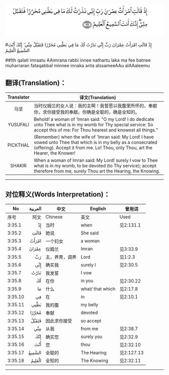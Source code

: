 ![003:035](images/003_035.gif)

#إِذْ قَالَتِ امْرَأَتُ عِمْرَانَ رَبِّ إِنِّي نَذَرْتُ لَكَ مَا فِي بَطْنِي مُحَرَّرًا فَتَقَبَّلْ مِنِّي ۖ إِنَّكَ أَنْتَ السَّمِيعُ الْعَلِيمُ 

##Ith qalati imraatu AAimrana rabbi innee nathartu laka ma fee batnee muharraran fataqabbal minnee innaka anta alssameeAAu alAAaleemu 

## 翻译(Translation)：

| Translator | 译文(Translation)                                            |
| :--------: | ------------------------------------------------------------ |
|    马坚    | 当时仪姆兰的女人说：我的主啊！我誓愿以我腹里所怀的，奉献你，求你接受我的奉献。你确是全聪的，确是全知的。 |
|  YUSUFALI  | Behold! a woman of 'Imran said: "O my Lord! I do dedicate unto Thee what is in my womb for Thy special service: So accept this of me: For Thou hearest and knowest all things." |
|  PICKTHAL  | (Remember) when the wife of 'Imran said: My Lord! I have vowed unto Thee that which is in my belly as a consecrated (offering). Accept it from me. Lo! Thou, only Thou, art the Hearer, the Knower! |
|   SHAKIR   | When a woman of Imran said: My Lord! surely I vow to Thee what is in my womb, to be devoted (to Thy service); accept therefore from me, surely Thou art the Hearing, the Knowing. |

---

## 对位释义(Words Interpretation)：

| No   | العربية | 中文    | English | 曾用词 |
| ---- | ------: | ------- | ------- | ------ |
| 序号 |    阿文 | Chinese | 英文    | Used   |
| 3:35.1  | إِذْ     | 当时           | when             | 见2:131.1  |
| 3:35.2  | قَالَتِ   | 她说           | She said         |            |
| 3:35.3  | امْرَأَتُ  | 一个妇女       | a woman          |            |
| 3:35.4  | عِمْرَانَ  | 仪姆兰         | Imran            | 见3:33.9   |
| 3:35.5  | رَبِّ     | 主，养育，调养 | Lord             | 见1:2.3    |
| 3:35.6  | إِنِّي    | 确实我         | surely I         | 见2:30.5   |
| 3:35.7  | نَذَرْتُ   | 我发誓         | I vow            |            |
| 3:35.8  | لَكَ     | 在你           | in you           | 见2:30.22  |
| 3:35.9  | مَا     | 什么           | what/ that which | 见2:17.8   |
| 3:35.10 | فِي     | 在             | in               | 见2:10.1   |
| 3:35.11 | بَطْنِي   | 我的腹         | my belly         |            |
| 3:35.12 | مُحَرَّرًا  | 奉献           | devoted          |            |
| 3:35.13 | فَتَقَبَّلْ  | 因此求你接受   | so accept        |            |
| 3:35.14 | مِنِّي    | 从我           | from me          | 见2:38.7   |
| 3:35.15 | إِنَّكَ    | 确实您         | surely you       | 见2:32.9   |
| 3:35.16 | أَنْتَ    | 您             | thou             | 见2:32.10  |
| 3:35.17 | السَّمِيعُ | 全聪的         | The Hearing      | 见2:127.13 |
| 3:35.18 | الْعَلِيمُ | 全知的         | The Knowing      | 见2:32.11  |

---
